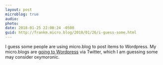 ```yaml
---
layout: post
microblog: true
audio: 
photo: 
date: 2018-01-25 22:00:24 -0500
guid: http://frankm.micro.blog/2018/01/26/i-guess-some.html
---
```

I guess some people are using micro.blog to post items to Wordpress. My micro.blogs are [going to Wordpress](https://fjmnotes.com) via Twitter, which I am guessing some may consider oxymoronic. 
